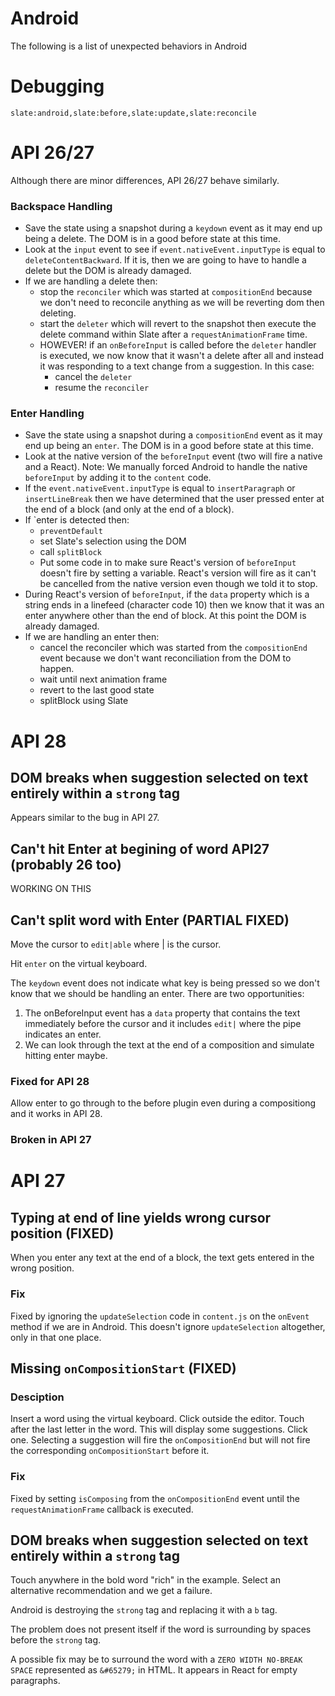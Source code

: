 # Android

The following is a list of unexpected behaviors in Android

# Debugging

```
slate:android,slate:before,slate:update,slate:reconcile
```


# API 26/27

Although there are minor differences, API 26/27 behave similarly.

### Backspace Handling

- Save the state using a snapshot during a `keydown` event as it may end up being a delete. The DOM is in a good before state at this time.
- Look at the `input` event to see if `event.nativeEvent.inputType` is equal to `deleteContentBackward`. If it is, then we are going to have to handle a delete but the DOM is already damaged.
- If we are handling a delete then:
  + stop the `reconciler` which was started at `compositionEnd` because we don't need to reconcile anything as we will be reverting dom then deleting.
  + start the `deleter` which will revert to the snapshot then execute the delete command within Slate after a `requestAnimationFrame` time.
  + HOWEVER! if an `onBeforeInput` is called before the `deleter` handler is executed, we now know that it wasn't a delete after all and instead it was responding to a text change from a suggestion. In this case:
    * cancel the `deleter`
    * resume the `reconciler`

### Enter Handling

- Save the state using a snapshot during a `compositionEnd` event as it may end up being an `enter`. The DOM is in a good before state at this time.
- Look at the native version of the `beforeInput` event (two will fire a native and a React). Note: We manually forced Android to handle the native `beforeInput` by adding it to the `content` code.
- If the `event.nativeEvent.inputType` is equal to `insertParagraph` or `insertLineBreak` then we have determined that the user pressed enter at the end of a block (and only at the end of a block).
- If `enter is detected then:
  + `preventDefault`
  + set Slate's selection using the DOM
  + call `splitBlock`
  + Put some code in to make sure React's version of `beforeInput` doesn't fire by setting a variable. React's version will fire as it can't be cancelled from the native version even though we told it to stop.
- During React's version of `beforeInput`, if the `data` property which is a string ends in a linefeed (character code 10) then we know that it was an enter anywhere other than the end of block. At this point the DOM is already damaged.
- If we are handling an enter then:
  + cancel the reconciler which was started from the `compositionEnd` event because we don't want reconciliation from the DOM to happen.
  + wait until next animation frame
  + revert to the last good state
  + splitBlock using Slate


# API 28

## DOM breaks when suggestion selected on text entirely within a `strong` tag

Appears similar to the bug in API 27.


## Can't hit Enter at begining of word API27 (probably 26 too)

WORKING ON THIS


## Can't split word with Enter (PARTIAL FIXED)

Move the cursor to `edit|able` where | is the cursor.

Hit `enter` on the virtual keyboard.

The `keydown` event does not indicate what key is being pressed so we don't know that we should be handling an enter. There are two opportunities:

1. The onBeforeInput event has a `data` property that contains the text immediately before the cursor and it includes `edit|` where the pipe indicates an enter.
2. We can look through the text at the end of a composition and simulate hitting enter maybe.

### Fixed for API 28

Allow enter to go through to the before plugin even during a compositiong and it works in API 28.

### Broken in API 27


# API 27

## Typing at end of line yields wrong cursor position (FIXED)

When you enter any text at the end of a block, the text gets entered in the wrong position.

### Fix

Fixed by ignoring the `updateSelection` code in `content.js` on the `onEvent` method if we are in Android. This doesn't ignore `updateSelection` altogether, only in that one place.



## Missing `onCompositionStart` (FIXED)

### Desciption

Insert a word using the virtual keyboard. Click outside the editor. Touch after the last letter in the word. This will display some suggestions. Click one. Selecting a suggestion will fire the `onCompositionEnd` but will not fire the corresponding `onCompositionStart` before it.

### Fix

Fixed by setting `isComposing` from the `onCompositionEnd` event until the `requestAnimationFrame` callback is executed.


## DOM breaks when suggestion selected on text entirely within a `strong` tag

Touch anywhere in the bold word "rich" in the example. Select an alternative recommendation and we get a failure.

Android is destroying the `strong` tag and replacing it with a `b` tag.

The problem does not present itself if the word is surrounding by spaces before the `strong` tag.

A possible fix may be to surround the word with a `ZERO WIDTH NO-BREAK SPACE` represented as `&#65279;` in HTML. It appears in React for empty paragraphs.


